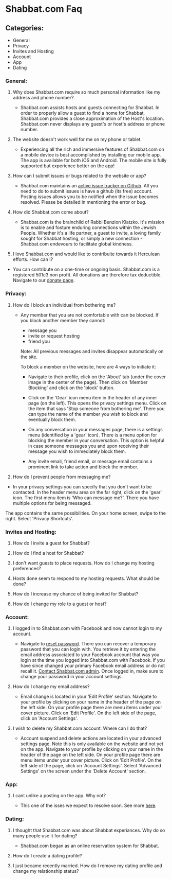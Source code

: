 
# Shabbat.com Faq

## Categories:

- General
- Privacy
- Invites and Hosting
- Account
- App
- Dating


### General:

1. Why does Shabbat.com require so much personal information like my address and phone number?

    * Shabbat.com assists hosts and guests connecting for Shabbat. In order to properly allow
      a guest to find a home for Shabbat, Shabbat.com provides a close approximation of the Host's location.
      Shabbat.com never displays any guest's or host's address or phone number.

2.  The website doesn't work well for me on my phone or tablet.

    * Experiencing all the rich and immersive features of Shabbat.com on a mobile device is best accomplished by installing our mobile app.
    The app is available for both iOS and Android. The mobile site is fully supported but experience better on the app!

3.  How can I submit issues or bugs related to the website or app?

    * Shabbat.com maintains an <a href='https://github.com/ykoblick/shabbatcom/issues'>active issue tracker on Github</a>. All you need to do to submit issues is
    have a github (its free) account. Posting issues allows you to be notified when the issue becomes resolved. Please be detailed in mentioning the error or bug.

4.  How did Shabbat.com come about?

    * Shabbat.com is the brainchild of Rabbi Benzion Klatzko. It's mission is to enable and fosture enduring connections within the Jewish People.
    Whether it's a life partner, a guest to invite, a loving family sought for Shabbat hosting, or simply a new connection - Shabbat.com endevours to
    facilitate global kindness.

5.  I love Shabbat.com and would like to contribuite towards it Herculean efforts. How can I?

  * You can contribute on a one-time or ongoing basis. Shabbat.com is a registered 501c3 non profit.
    All donations are therefore tax deductible. Navigate to our <a href='https://www.shabbat.com/donate'>donate page</a>.


### Privacy:

1.  How do I block an individual from bothering me?

    * Any member that you are not comfortable with can be blocked. If you block another member they cannot:
        - message you
        - invite or request hosting
        - friend you

        Note: All previous messages and invites disappear automatically on the site.

        To block a member on the website, here are 4 ways to initiate it:

        - Navigate to their profile, click on the 'About' tab (under the cover image in the center of the page).
          Then click on 'Member Blocking' and click on the 'block' button.

        - Click on the 'Gear' icon menu item in the header of any inner page (on the left). This opens the privacy
          settings menu. Click on the item that says 'Stop someone from bothering me'. There you can type the name
          of the member you wish to block and eventually block them.

        - On any conversation in your messages page, there is a settings menu (identified by a 'gear' icon).
          There is a menu option for blocking the member in your conversation. This option is helpful in case someone
          messages you and upon receiving their message you wish to immediately block them.

        - Any invite email, friend email, or message email contains a prominent link to take action and block the member.



2.  How do I prevent people from messaging me?

  * In your privacy settings you can specify that you don't want to be contacted. In the header menu area on the far right, click on
  the 'gear' icon. The first menu item is 'Who can message me?'. There you have multiple options for being messaged.

  The app contains the same possibilities. On your home screen, swipe to the right. Select 'Privacy Shortcuts'.




### Invites and Hosting:


1. How do I invite a guest for Shabbat?

2. How do I find a host for Shabbat?

2. I don't want guests to place requests. How do I change my hosting preferences?

3. Hosts done seem to respond to my hosting requests. What should be done?

4. How do I increase my chance of being invited for Shabbat?

5. How do I change my role to a guest or host?


### Account:

1.  I logged in to Shabbat.com with Facebook and now cannot login to my account.

    * Navigate to <a href='http://www.shabbat.com/forgot'>reset password</a>.
      There you can recover a temporary password that you can login with. You retrieve it by entering
      the email address associated to your Facebook account that was you login at the time you logged into
      Shabbat.com with Facebook. If you have since changed your primary Facebook email address or do not
      recall it. <a href='http://www.shabbat.com/contact'>Contact Shabbat.com admin</a>. Once logged in, make sure
      to change your password in your account settings.

2.  How do I change my email address?

    * Email change is located in your 'Edit Profile' section. Navigate to your profile by clicking on your name in the header of the page
    on the left side. On your profile page there are menu items under your cover picture. Click on 'Edit Profile'.
    On the left side of the page, click on 'Account Settings'.

3.  I wish to delete my Shabbat.com account. Where can I do that?

    * Account suspend and delete actions are located in your advanced settings page. Note this is only available on the website and not yet
    on the app. Navigate to your profile by clicking on your name in the header of the page
    on the left side. On your profile page there are menu items under your cover picture. Click on 'Edit Profile'.
    On the left side of the page, click on 'Account Settings'. Select 'Advanced Settings' on the screen under the 'Delete Account' section.



### App:

1.  I cant unlike a posting on the app. Why not?

    * This one of the isses we expect to resolve soon. See more <a href='https://github.com/ykoblick/shabbatcom/issues/5'>here</a>.



### Dating:

1.  I thought that Shabbat.com was about Shabbat experiances. Why do so many people use it for dating?

    * Shabbat.com began as an online reservation system for Shabbat.

2.  How do I create a dating profile?

3. I just became recently married. How do I remove my dating profile and change my relationship status?